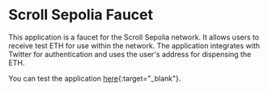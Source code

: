 # Scroll Sepolia Faucet

This application is a faucet for the Scroll Sepolia network. It allows users to receive test ETH for use within the network. The application integrates with Twitter for authentication and uses the user's address for dispensing the ETH.

You can test the application [here](https://scrollsepoliafaucet.com){:target="_blank"}.

